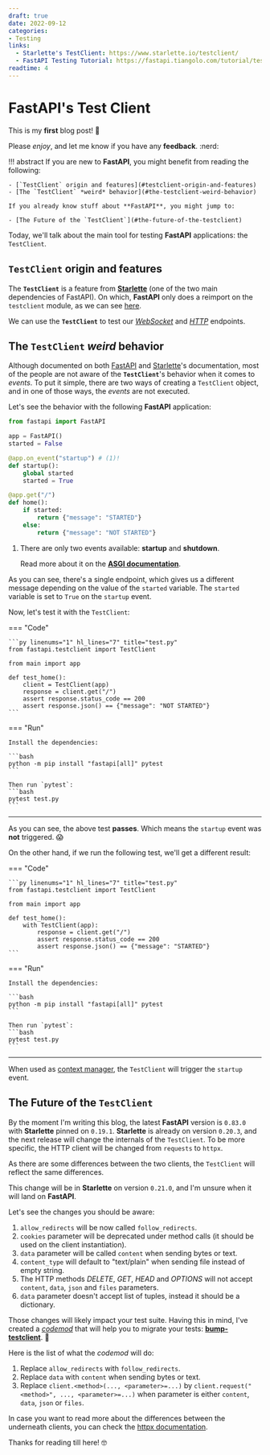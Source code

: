 ```yaml
---
draft: true
date: 2022-09-12
categories:
- Testing
links:
  - Starlette's TestClient: https://www.starlette.io/testclient/
  - FastAPI Testing Tutorial: https://fastapi.tiangolo.com/tutorial/testing/
readtime: 4
---
```


# FastAPI's Test Client

This is my **first** blog post! :partying_face:

Please *enjoy*, and let me know if you have any **feedback**. :nerd:

!!! abstract
    If you are new to **FastAPI**, you might benefit from reading the following:

    - [`TestClient` origin and features](#testclient-origin-and-features)
    - [The `TestClient` *weird* behavior](#the-testclient-weird-behavior)

    If you already know stuff about **FastAPI**, you might jump to:

    - [The Future of the `TestClient`](#the-future-of-the-testclient)


Today, we'll talk about the main tool for testing **FastAPI** applications: the `TestClient`.

## `TestClient` origin and features

The **`TestClient`** is a feature from [**Starlette**](https://www.starlette.io/)
(one of the two main dependencies of FastAPI). On which, **FastAPI** only does a reimport on the `testclient` module,
as we can see [here](https://github.com/tiangolo/fastapi/blob/b2aa3593be300b57973987fb2489ed01ed9c9f68/fastapi/testclient.py#L1).

We can use the **`TestClient`** to test our [*WebSocket*](https://www.starlette.io/testclient/#testing-websocket-sessions)
and [*HTTP*](https://www.starlette.io/testclient/) endpoints.

## The `TestClient` *weird* behavior

Although documented on both [FastAPI](https://fastapi.tiangolo.com/advanced/testing-events/) and
[Starlette](https://www.starlette.io/events/#running-event-handlers-in-tests)'s documentation, most
of the people are not aware of the **`TestClient`**'s behavior when it comes to *events*. To put it simple,
there are two ways of creating a `TestClient` object, and in one of those ways, the *events* are not
executed.

Let's see the behavior with the following **FastAPI** application:

```py linenums="1" title="main.py"
from fastapi import FastAPI

app = FastAPI()
started = False

@app.on_event("startup") # (1)!
def startup():
    global started
    started = True

@app.get("/")
def home():
    if started:
        return {"message": "STARTED"}
    else:
        return {"message": "NOT STARTED"}
```

1. There are only two events available: **startup** and **shutdown**.

    Read more about it on the [**ASGI documentation**](https://asgi.readthedocs.io/en/latest/specs/lifespan.html).

As you can see, there's a single endpoint, which gives us a different message depending on the value of the `started` variable.
The `started` variable is set to `True` on the `startup` event.

Now, let's test it with the `TestClient`:

=== "Code"

    ```py linenums="1" hl_lines="7" title="test.py"
    from fastapi.testclient import TestClient

    from main import app

    def test_home():
        client = TestClient(app)
        response = client.get("/")
        assert response.status_code == 200
        assert response.json() == {"message": "NOT STARTED"}
    ```

=== "Run"

    Install the dependencies:

    ```bash
    python -m pip install "fastapi[all]" pytest
    ```

    Then run `pytest`:
    ```bash
    pytest test.py
    ```

---

As you can see, the above test **passes**. Which means the `startup` event was **not** triggered. :scream:

On the other hand, if we run the following test, we'll get a different result:

=== "Code"

    ```py linenums="1" hl_lines="7" title="test.py"
    from fastapi.testclient import TestClient

    from main import app

    def test_home():
        with TestClient(app):
            response = client.get("/")
            assert response.status_code == 200
            assert response.json() == {"message": "STARTED"}
    ```

=== "Run"

    Install the dependencies:

    ```bash
    python -m pip install "fastapi[all]" pytest
    ```

    Then run `pytest`:
    ```bash
    pytest test.py
    ```

---

When used as [context manager](https://docs.python.org/3/reference/datamodel.html#context-managers),
the `TestClient` will trigger the `startup` event.

## The Future of the `TestClient`

By the moment I'm writing this blog, the latest **FastAPI** version is `0.83.0` with **Starlette** pinned on `0.19.1`.
**Starlette** is already on version `0.20.3`, and the next release will change the internals of the `TestClient`. To be
more specific, the HTTP client will be changed from `requests` to `httpx`.

As there are some differences between the two clients, the `TestClient` will reflect the same differences.

This change will be in **Starlette** on version `0.21.0`, and I'm unsure when it will land on **FastAPI**.

Let's see the changes you should be aware:

1. `allow_redirects` will be now called `follow_redirects`.
2. `cookies` parameter will be deprecated under method calls (it should be used on the client instantiation).
3. `data` parameter will be called `content` when sending bytes or text.
4. `content_type` will default to "text/plain" when sending file instead of empty string.
5. The HTTP methods *DELETE*, *GET*, *HEAD* and *OPTIONS* will not accept `content`, `data`, `json` and `files` parameters.
6. `data` parameter doesn't accept list of tuples, instead it should be a dictionary.

Those changes will likely impact your test suite. Having this in mind, I've created a [*codemod*](https://libcst.readthedocs.io/en/latest/codemods_tutorial.html) that will help you to migrate your tests: [**bump-testclient**](https://github.com/Kludex/bump-testclient). :tada:

Here is the list of what the *codemod* will do:

1. Replace `allow_redirects` with `follow_redirects`.
2. Replace `data` with `content` when sending bytes or text.
3. Replace `client.<method>(..., <parameter>=...)` by `client.request("<method>", ..., <parameter>=...)` when parameter is either
   `content`, `data`, `json` or `files`.

In case you want to read more about the differences between the underneath clients, you can check
the [httpx documentation](https://www.python-httpx.org/compatibility/).

Thanks for reading till here! :nerd_face:
